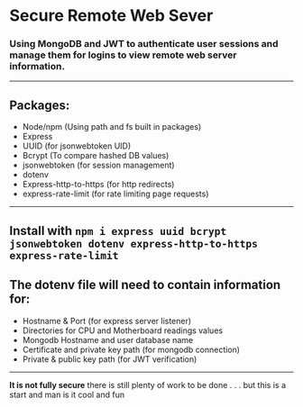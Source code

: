 # Secure Remote Web Sever #
### Using MongoDB and JWT to authenticate user sessions and manage them for logins to view remote web server information. 
---
## Packages:
- Node/npm (Using path and fs built in packages)
- Express 
- UUID (for jsonwebtoken UID)
- Bcrypt (To compare hashed DB values)
- jsonwebtoken (for session management)
- dotenv
- Express-http-to-https (for http redirects) 
- express-rate-limit (for rate limiting page requests)
---
Install with `npm i express uuid bcrypt jsonwebtoken dotenv express-http-to-https express-rate-limit`
---
## The dotenv file will need to contain information for:
- Hostname & Port (for express server listener)
- Directories for CPU and Motherboard readings values
- Mongodb Hostname and user database name
- Certificate and private key path (for mongodb connection)
- Private & public key path (for JWT verification)
---
**It is not fully secure** there is still plenty of work to be done . . . but this is a start and man is it cool and fun